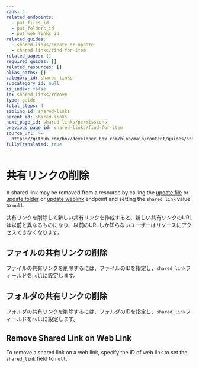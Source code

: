 ```yaml
---
rank: 4
related_endpoints:
  - put_files_id
  - put_folders_id
  - put_web_links_id
related_guides:
  - shared-links/create-or-update
  - shared-links/find-for-item
related_pages: []
required_guides: []
related_resources: []
alias_paths: []
category_id: shared-links
subcategory_id: null
is_index: false
id: shared-links/remove
type: guide
total_steps: 4
sibling_id: shared-links
parent_id: shared-links
next_page_id: shared-links/permissions
previous_page_id: shared-links/find-for-item
source_url: >-
  https://github.com/box/developer.box.com/blob/main/content/guides/shared-links/remove.md
fullyTranslated: true
---
```

# 共有リンクの削除

A shared link may be removed from a resource by calling the [update file](endpoint://put_files_id) or [update folder](endpoint://put_folders_id) or [update weblink](endpoint://put_web_links_id) endpoint and setting the `shared_link` value to `null`.

<Message type="warning">

共有リンクを削除して新しい共有リンクを作成すると、新しい共有リンクのURLは以前と異なるものになり、以前のURLしか知らないユーザーはリソースにアクセスできなくなります。

</Message>

## ファイルの共有リンクの削除

ファイルの共有リンクを削除するには、ファイルのIDを指定し、`shared_link`フィールドを`null`に設定します。

<Samples id="put_files_id" variant="remove_shared_link">

</Samples>

## フォルダの共有リンクの削除

フォルダの共有リンクを削除するには、フォルダのIDを指定し、`shared_link`フィールドを`null`に設定します。

<Samples id="put_folders_id" variant="remove_shared_link">

</Samples>

## Remove Shared Link on Web Link

To remove a shared link on a web link, specify the ID of web link to set the `shared_link` field to `null`.

<Samples id="put_web_links_id" variant="remove_shared_link">

</Samples>
